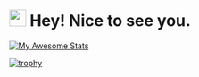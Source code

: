 <h1><img src="https://emojis.slackmojis.com/emojis/images/1531849430/4246/blob-sunglasses.gif?1531849430" width="30"/> Hey! Nice to see you.</h1>

[![My Awesome Stats](https://awesome-github-stats.azurewebsites.net/user-stats/nidhunm?cardType=github&theme=tokyonight&Border=DCDD00&Title=B3DDDD)](https://git.io/awesome-stats-card)

[![trophy](https://github-profile-trophy.vercel.app/?username=nidhunm&theme=onedark)](https://github.com/ryo-ma/github-profile-trophy)
